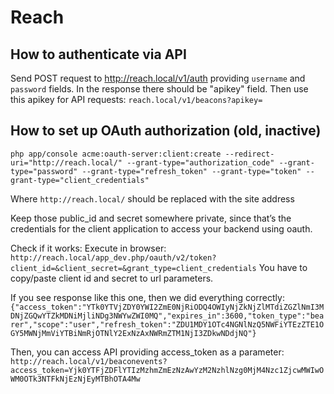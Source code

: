 Reach
========================

How to authenticate via API
--------------
Send POST request to http://reach.local/v1/auth providing ```username``` and ```password``` fields. In the response there should be "apikey" field. Then use this apikey for API requests: ```reach.local/v1/beacons?apikey=```

How to set up OAuth authorization (old, inactive)
--------------
```php app/console acme:oauth-server:client:create --redirect-uri="http://reach.local/" --grant-type="authorization_code" --grant-type="password" --grant-type="refresh_token" --grant-type="token" --grant-type="client_credentials"```

Where ```http://reach.local/``` should be replaced with the site address

Keep those public_id and secret somewhere private, since that’s the credentials for the client application to access your backend using oauth.

Check if it works: 
    Execute in browser: ```http://reach.local/app_dev.php/oauth/v2/token?client_id=&client_secret=&grant_type=client_credentials``` You have to copy/paste client id and secret to url parameters. 
    
If you see response like this one, then we did everything correctly: ```{"access_token":"YTk0YTVjZDY0YWI2ZmE0NjRiODQ4OWIyNjZkNjZlMTdiZGZlNmI3MDNjZGQwYTZkMDNiMjliNDg3NWYwZWI0MQ","expires_in":3600,"token_type":"bearer","scope":"user","refresh_token":"ZDU1MDY1OTc4NGNlNzQ5NWFiYTEzZTE1OGY5MWNjMmViYTBiNmRjOTNlY2ExNzAxNWRmZTM1NjI3ZDkwNDdjNQ"}```

Then, you can access API providing access_token as a parameter: ```http://reach.local/v1/beaconevents?access_token=Yjk0YTFjZDFlYTIzMzhmZmEzNzAwYzM2NzhlNzg0MjM4Nzc1ZjcwMWIwOWM0OTk3NTFkNjEzNjEyMTBhOTA4Mw```
